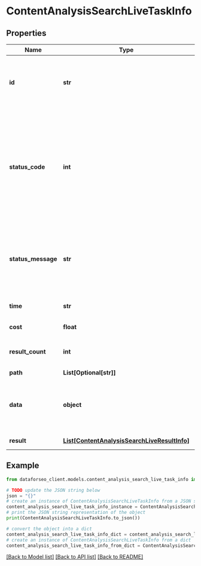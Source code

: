 # ContentAnalysisSearchLiveTaskInfo


## Properties

Name | Type | Description | Notes
------------ | ------------- | ------------- | -------------
**id** | **str** | task identifier unique task identifier in our system in the UUID format | [optional] 
**status_code** | **int** | status code of the task generated by DataForSEO, can be within the following range: 10000-60000 you can find the full list of the response codes here | [optional] 
**status_message** | **str** | informational message of the task you can find the full list of general informational messages here | [optional] 
**time** | **str** | execution time, seconds | [optional] 
**cost** | **float** | total tasks cost, USD | [optional] 
**result_count** | **int** | number of elements in the result array | [optional] 
**path** | **List[Optional[str]]** | URL path | [optional] 
**data** | **object** | contains the same parameters that you specified in the POST request | [optional] 
**result** | [**List[ContentAnalysisSearchLiveResultInfo]**](ContentAnalysisSearchLiveResultInfo.md) | array of results | [optional] 

## Example

```python
from dataforseo_client.models.content_analysis_search_live_task_info import ContentAnalysisSearchLiveTaskInfo

# TODO update the JSON string below
json = "{}"
# create an instance of ContentAnalysisSearchLiveTaskInfo from a JSON string
content_analysis_search_live_task_info_instance = ContentAnalysisSearchLiveTaskInfo.from_json(json)
# print the JSON string representation of the object
print(ContentAnalysisSearchLiveTaskInfo.to_json())

# convert the object into a dict
content_analysis_search_live_task_info_dict = content_analysis_search_live_task_info_instance.to_dict()
# create an instance of ContentAnalysisSearchLiveTaskInfo from a dict
content_analysis_search_live_task_info_from_dict = ContentAnalysisSearchLiveTaskInfo.from_dict(content_analysis_search_live_task_info_dict)
```
[[Back to Model list]](../README.md#documentation-for-models) [[Back to API list]](../README.md#documentation-for-api-endpoints) [[Back to README]](../README.md)



